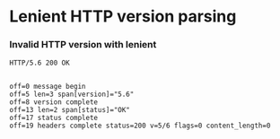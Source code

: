 Lenient HTTP version parsing
============================

### Invalid HTTP version with lenient

<!-- meta={"type": "response-lenient-version"} -->
```http
HTTP/5.6 200 OK


```

```log
off=0 message begin
off=5 len=3 span[version]="5.6"
off=8 version complete
off=13 len=2 span[status]="OK"
off=17 status complete
off=19 headers complete status=200 v=5/6 flags=0 content_length=0
```
